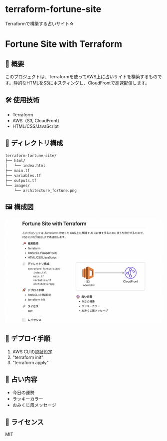 # terraform-fortune-site
Terraformで構築する占いサイト☆

# Fortune Site with Terraform

## 📌 概要
このプロジェクトは、Terraformを使ってAWS上に占いサイトを構築するものです。静的なHTMLをS3にホスティングし、CloudFrontで高速配信します。

## 🛠 使用技術
- Terraform
- AWS（S3, CloudFront）
- HTML/CSS/JavaScript

## 📁 ディレクトリ構成
```
terraform-fortune-site/
├── html/
│   └── index.html
├── main.tf
├── variables.tf
├── outputs.tf
└── images/
    └── architecture_fortune.png
```
## 🖼 構成図

![構成図](images/architecture.png)

## 🚀 デプロイ手順
1. AWS CLIの認証設定
2. "terraform init"
3. "terraform apply"

## 🔮 占い内容
- 今日の運勢
- ラッキーカラー
- おみくじ風メッセージ

## 📄 ライセンス
MIT

